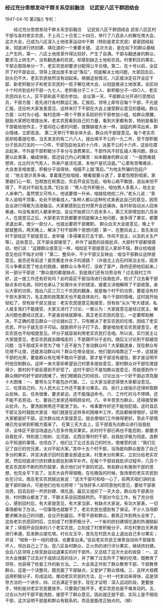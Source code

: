 ### 经过充分思想发动干群关系空前融洽　记武安八区干群团结会

1947-04-10
第2版()
专栏：

　　经过充分思想发动干群关系空前融洽
  　记武安八区干群团结会
    武安八区区村干部与各村老实农民，于上月二十日至二十四日，举行了八百余人的解圪塔大会，这次大会，已成为八区深入土地改革运动中干群（特别是老实农民）紧密团结起来，彻底进行挤封建、填圪道的一个重要关键。
    这次大会，是在如下的群众基础上产生的，第一、八区土地改革作得比较好，产生了自满。干部与翻透身的群众，要求马上转生产，没有翻透身的农民，却感到缺乏土地和农具。村里积压的果实，干部企图简单分一下，老实农民却要求分配得公平合理。第二、在十号以前，全区开了村干部会议，领导上提出放手发动“落后”，彻底解决土地问题，大家回去后，劲头仍不大，老实农民依然没有动起来。根据这些情况，八区就决定召开全区干部、新老积极分子和老实农民的一揽子解圪塔大会，以彻底推进土地改革。全区四十个村共到会村干部一九七人、老积极分子二十二人、新积极分子一四○人、老实农民四五七人，区干部和县干部亦参加。
    会议第一天，干部群众分开进行思想动员，干部方面：首先进行各村群运汇报。汇报后，领导上即号召每个干部，不光是汇报，还应听大家发表意见，这样来打下干部在大会上接受群众意见的基础。群众方面：以村为小组、每村选择一两个干群关系较好的干部参加小组，给群众撑腰，鼓励大家把圪塔提出来，老实农民看到自己的力量，看到大家都有苦，特别是看到干部能给他作主，于是闷在心里的问题，就像缺堤大水一样，汹猛的奔泻出来，群众情绪，立即高涨。
    第二天举行干群全体大会，群众向干部提意见。每个老实农民却抢着提圪塔，当天发言的有二六八人，提出填平不公的一九二件，受干部积极分子民兵打击的一一○件，干部包庇地主的十六件，派差不公的十六件，这些圪瘩总起来，不外是干部积极分子多分与浪费果实，干部作风不好乱碰人等问题。群众更以此类事，编成快板，叙述自己内心的痛苦：如未翻身的群众说：“一提困难就想哭，比比时光气死人，外来户是活圪道，本地户是坑没底。”“心里有苦嘴难诉，大会发言咱发蹙，积极分子说得快，咱插不上就‘落后。’”为地主所骗的包庇户说：“地主诡计真多端，拿着尾巴给咱按，眼看就要斗透了，拿着包袱到咱家，家里娘们心一软，包袱放在柜里边，农会开会反包庇，咱有心病不敢提，说出来怕不得了，不说对不起毛主席。”妇女说：“男人在外积极分，咱怕男人多惹人，地主女人来串门，虽然恨又可怜人，他说要借一升米，咱就给他挖二升。”老头儿说：“青年人说咱不顶事，处处不把看成人。”各种人都以这种形式来表达自己的意见，因而会议进行得极为活泼融洽。大家都感到比在村里开会还痛快，各村却自动派人回来串通，叫没有来的人都来参加，会议开始原只六百余多人，第三天即增加到八百余人，在提意见之后，大部老实农民都要求彻底解决土地问题，谁多得了果实，都要求退出来，很少一部分人，也提出要把干部撤职。
    群众白天大会提意见，晚上干部就整风，两天晚上，解决了村干部两个思想问题：第一、在整风会上，首先发动村干部给区干部提意见，发牢骚（多得果实打击干部，作风不民主，以及机关生产等）。这些意见，区干部全部接受了，并作了诚恳的自我批评。大部村干部都很感动，他们说：“这跟群众提意见一样，咱给区干部提意见人家却不恼，群众给咱提意见也应不恼才对呀！”第二、整风中，不少干部又反映出：咱当干部群众这样提意见，是否还有前途？是否要走许水子的道路？（许是北上白石村政治主任，因贪污斗争果实受了地主的挑拨，被群众斗争吊打，没收了家产，政府还把他扣起来。）另一部分干部说：“群众提的都是缺点，到底我们还有功劳没有？过去我村工作好，这一提工作还有好处吗？此时县区干部当场进行自我批评，检讨了过去看干部缺点多的毛病，同时也承认了处理许水子的错误，接着又详细解释了干部政策，承认大家的功劳，指出八区三万三千农民的翻身，就是每个村干的功劳，要是没有村干部大家努力，毛主席的政策那天也不能具体执行。每个干部的情绪，这时就开始轻松了，但有些干部又提出：老实农民提意见我接受，但有些“尖头”夸大错误，私人报复我们不能接受，大家又进行了讨论，一致认为：大家提意见是经过民主、解决问题也要经过民主，不是谁说啥就算啥，真正老实农民的意见，一定要帮助解决，不正确的意见群众一讨论就纠正了。只有解决了老实农民的圪塔，团结了老实农民，坏分子就无空子可钻。就能把坏分子打下去，要是咱怕老实农民提意见，老实农民也不给咱提意见。坏分子就容易利用老实农民打击咱。所以说，实行民主让大家提意见，老实农民就会跟咱走的；不是跟坏分子走的。随后又讨论到干部威信问题：当干部成天辛苦为了啥？还不是为了发动群众吗？大家翻透身，现在群众有圪塔不让提，还能发动群众吗？群众圪塔全提出，他们就向咱靠近了一步，这就是干部的光荣，要是群众有圪塔不敢向干部提，那才是干部没有威信，那才是证明平时他压制群众。这样一来大家却希望自己村里多提些意见，那村群众对干部圪塔提得少，那村的干部反感到不好受了。这时干部已不是怕群众提意见，而是感到作个群众拥护的好干部的困难了。他们根据自己的经验，讨论出当一个好干部必须克服十大困难：一、要带头又不能包办代替。二、让大家当家还得使大家都没意见。三、吃穿自己的，为人民大众工作还不能多分果实。四、执行上级指示还得听取群众反映。五、任务很重，要求紧迫，还不能强迫命令。六、工作忙的马不停蹄，还不能不去劳动。七、要自己发家还得照顾全村。八、辛辛苦苦为群众，还得接受群众批评。九、要洗脸擦黑还不能泄了劲。十、啥事要作好还不能怕犯错。这时县区干部又及时鼓励大家说：咱们就是在这样多的困难中工作，而且都做得很好，证明大家都是好干部。这次群众给大家提意见，就会使咱们工作做得更好。至此干部情绪已完全转到积极方面来了。
    在第三天大会上，区干部首先向群众进行自我批评，全体区干部当场退出八百多件贱买果实。此时村干部已再也不能忍耐，都要求自我批评，特别是三柏树、北河底、北西庄等村的干部，自我批评极为彻底，连群众不知道的事情，也坦白了，他们比了比过去自己的时光，很难受的说：“我们忘记了自已的穷兄弟，太对不起大家。”其中十五个村干部，当场就向群众报告了自己多分的果实，并坚决表示回村后要全部退出来，村里未分的果实，立刻分给老实农民，然后彻底进行挤封建全部达到填平补齐。在每个干部自我批评过程中，几百个老实农民却不断的热烈鼓掌，表示他们对干部的欢迎。有些群众有推倒干部的思想，也完全平下去了。当天大会开得很晚，在吃晚饭的时候，饭场里的老实农民到处在讨论。南庄老实农民姚远泉说：“这次干部可和咱一心了，前两天咱们讲的全是干部的缺点，可是他们也有功劳呀！”当场好多人却同意他的意见，要给干部表功劳，回去后好一齐挤封建、填圪道。最后又组织了一天大会，群众给干部表功劳、村村群众都发了言，干群关系空前团结热烈。干部对今后工作，有了充分信心，感到回村后，有大家提意见，有大家当家，有缺点大家说，有功大家表，一切事情都有了办法，一切事情也就敢干了，老实农民也感到有了保证。不少人当场即要求解决自己的问题，会议开到最后，不管干部和群众，都真正作到两头全笑了。
    这些老实农民回村后，立刻成了村里积极分子，一个新的挤封建填圪道的热潮掀起来了；徘徊开会回来的八个老实农民，立刻成了村里积极分子，并在村里白天黑夜进行串通，启发群众提圪塔。村长左玉华，首先在村民大会上退出自己多分果实；并说：“咱有一针一线的错误，也要拿出来。”会后老实农民王保贵自动向干部报告坏人，坦白自己上了当。现八区各村群众，正火热的进行评分果实，继续挤封建。
    会后八区领导上除奖励自动退果实的村干部外，又总结了这次大会的收获：一、这次大会推翻了过去对于成绩过高的估计，并了解了过去所不了解的圪塔，既教育了领导，也获得了检查工作的新方法。二、大会真正作到了群众教育干部，干部教育群众，这是一个活整风，既克服了干部缺点，又爱护了群众情绪。三、这样大规模运用积极分子，形成运动，推动老实农民的方法，比一村一村发动来得快，这是领导方法的一个进步。四、过去满足于放手，现在才证明：深入运动阶段，更要放手，特别是对老实农民要放手。只要我们放开手，老实农民也是不难发动的。五、过去以为村干部不能洗脸，接受不了群众意见，因此就迁就干部，实际上是不相信干部，这次证明干部是和群众有联系的，而且是能改正缺点的。（柳）
